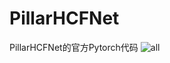 # PillarHCFNet
PillarHCFNet的官方Pytorch代码
![all](https://github.com/CCZU-Myan/PillarHCFFNet/assets/107938993/a4a882ed-d4e3-4ba6-ab2e-d8ea63749f0f)
